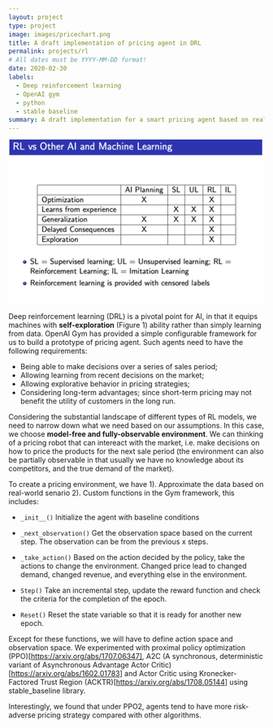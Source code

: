```yaml
---
layout: project
type: project
image: images/pricechart.png
title: A draft implementation of pricing agent in DRL
permalink: projects/rl
# All dates must be YYYY-MM-DD format!
date: 2020-02-30
labels:
  - Deep reinforcement learning
  - OpenAI gym
  - python
  - stable baseline
summary: A draft implementation for a smart pricing agent based on real-world data
---
```

<img class="ui medium right floated rounded image" src="../images/rl_1.png">

Deep reinforcement learning (DRL) is a pivotal point for AI, in that it equips machines with **self-exploration** (Figure 1) ability rather than simply learning from data. OpenAI Gym has provided a simple configurable framework for us to build a prototype of pricing agent. Such agents need to have the following requirements:

* Being able to make decisions over a series of sales period;
* Allowing learning from recent decisions on the market;
* Allowing explorative behavior in pricing strategies;
* Considering long-term advantages; since short-term pricing may not benefit the utility of customers in the long run.

Considering the substantial landscape of different types of RL models, we need to narrow down what we need based on our assumptions. In this case, we choose **model-free and fully-observable environment**. We can thinking of a pricing robot that can intereact with the market, i.e. make decisions on how to price the products for the next sale period (the environment can also be partially observable in that usually we have no knowledge about its competitors, and the true demand of the market). 

To create a pricing environment, we have 1). Approximate the data based on real-world senario 2). Custom functions in the Gym framework, this includes:

* `_init__()`
Initialize the agent with baseline conditions

* `_next_observation()`
Get the observation space based on the current step. The observation can be from the previous x steps.

 
* `_take_action()`
Based on the action decided by the policy, take the actions to change the environment. Changed price lead to changed demand, changed revenue, and everything else in the environment.


* `Step()`
Take an incremental step, update the reward function and check the criteria for the completion of the epoch.

 
* `Reset()`
Reset the state variable so that it is ready for another new epoch.

Except for these functions, we will have to define action space and observation space. We experimented with proximal policy optimization (PPO)[https://arxiv.org/abs/1707.06347], A2C (A synchronous, deterministic variant of Asynchronous Advantage Actor Critic)[https://arxiv.org/abs/1602.01783] and Actor Critic using Kronecker-Factored Trust Region (ACKTR)[https://arxiv.org/abs/1708.05144] using stable_baseline library.

Interestingly, we found that under PPO2, agents tend to have more risk-adverse pricing strategy compared with other algorithms.

